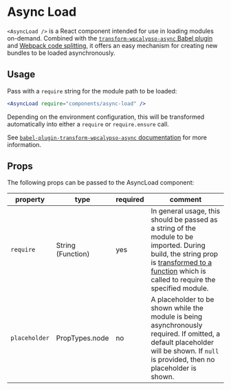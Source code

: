 Async Load
==========

`<AsyncLoad />` is a React component intended for use in loading modules on-demand. Combined with the [`transform-wpcalypso-async` Babel plugin](https://github.com/Automattic/wp-calypso/blob/master/packages/babel-plugin-transform-wpcalypso-async) and [Webpack code splitting](https://webpack.github.io/docs/code-splitting.html), it offers an easy mechanism for creating new bundles to be loaded asynchronously.

## Usage

Pass with a `require` string for the module path to be loaded:

```jsx
<AsyncLoad require="components/async-load" />
```

Depending on the environment configuration, this will be transformed automatically into either a `require` or `require.ensure` call.

See [`babel-plugin-transform-wpcalypso-async` documentation](https://github.com/Automattic/wp-calypso/blob/master/packages/babel-plugin-transform-wpcalypso-async) for more information.

## Props

The following props can be passed to the AsyncLoad component:

| property      | type              | required | comment |
| ------------- | ----------------- | -------- | ------- |
| `require`     | String (Function) | yes      | In general usage, this should be passed as a string of the module to be imported. During build, the string prop is [transformed to a function](https://github.com/Automattic/wp-calypso/blob/master/packages/babel-plugin-transform-wpcalypso-async) which is called to require the specified module. |
| `placeholder` | PropTypes.node    | no       | A placeholder to be shown while the module is being asynchronously required. If omitted, a default placeholder will be shown. If `null` is provided, then no placeholder is shown. |
